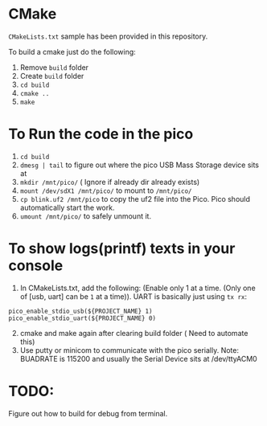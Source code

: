 # CMake
`CMakeLists.txt` sample has been provided in this repository.

To build a cmake just do the following:
1. Remove `build` folder
2. Create `build` folder
3. `cd build`
4. `cmake ..`
5. `make`

# To Run the code in the pico
1. `cd build`
2. `dmesg | tail` to figure out where the pico USB Mass Storage device sits at
3. `mkdir /mnt/pico/` ( Ignore if already dir already exists)
4. `mount /dev/sdX1 /mnt/pico/` to mount to `/mnt/pico/`
5. `cp blink.uf2 /mnt/pico` to copy the uf2 file into the Pico. Pico should automatically start the work.
6. `umount /mnt/pico/` to safely unmount it.

# To show logs(printf) texts in your console
1. In CMakeLists.txt, add the following: (Enable only 1 at a time. (Only one of [usb, uart] can be `1` at a time)). UART is basically just using `tx rx`:<br/>
```
pico_enable_stdio_usb(${PROJECT_NAME} 1)
pico_enable_stdio_uart(${PROJECT_NAME} 0)
```
2. cmake and make again after clearing build folder ( Need to automate this)
3. Use putty or minicom to communicate with the pico serially.
Note: BUADRATE is 115200 and usually the Serial Device sits at /dev/ttyACM0

# TODO:
Figure out how to build for debug from terminal.